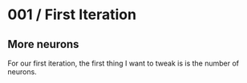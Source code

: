 # 001 / First Iteration

## More neurons

For our first iteration, the first thing I want to tweak is is the number of neurons.